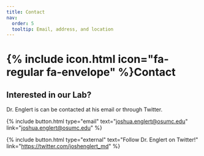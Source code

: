 ```yaml
---
title: Contact
nav:
  order: 5
  tooltip: Email, address, and location
---
```

# {% include icon.html icon="fa-regular fa-envelope" %}Contact
## Interested in our Lab?


Dr. Englert is can be contacted at his email or through Twitter.

{%
  include button.html
  type="email"
  text="joshua.englert@osumc.edu"
  link="joshua.englert@osumc.edu"
%}

{%
  include button.html
  type="external"
  text="Follow Dr. Englert on Twitter!"
  link="https://twitter.com/joshenglert_md"
%}
